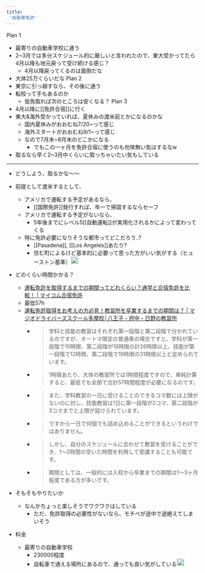 ```yaml
---
title:
 '自動車免許'
---
```


Plan 1
- 最寄りの自動車学校に通う
- 2~3月では多分スケジュール的に厳しいと言われたので、東大受かってたら4月以降も地元戻って受け続ける感じ？
    - 4月以降戻ってくるのは面倒だな
- 大体25万くらいだな
Plan 2
- 東京に引っ越すなら、その後に通う
- 転校って手もあるのか
    - 仮免取れば次のところは安くなる？
Plan 3
- 4月以降に[[免許合宿]]に行く
- 東大&海外受かっていれば、夏休みの渡米前とかになるのかな
    - 国内夏休みがおおむね7/20~って感じ
    - 海外スタートがおおむね9/1~って感じ
    - なので7月末~8月末のどこかになる
        - でもこの一ヶ月を免許合宿に使うのも勿体無い気はするなw
- 取るなら早く2~3月中くらいに取っちゃいたい気もしている

---
- どうしよう、取るかな〜〜
- 前提として渡米するとして、
    - アメリカで運転する予定があるなら、
        - [[国際免許]]発行すれば、年一で帰国するならセーフ
    - アメリカで運転する予定がないなら、
        - 5年後までにレベル5[[自動運転]]が実用化されるかによって変わってくる
    - 特に免許必要になりそうな都市ってどこだろう..?
        - [[Pasadena]], [[Los Angeles]]あたり?
        - 住む町によるけど基本的に必要って思った方がいい気がする（ヒューストン基準）<img src='https://scrapbox.io/api/pages/blu3mo-public/rickshinmi/icon' alt='rickshinmi.icon' height="19.5"/>

- どのくらい時間かかる？
    - [運転免許を取得するまでの期間ってどれくらい？通学と合宿免許を比較！ | マイコム合宿免許](https://www.gasyukumenkyo.com/column/article44/)
    - 最低57h
    - [運転免許取得をお考えの方必見！教習所を卒業するまでの期間は？ | マジオドライバーズスクール多摩校│八王子・府中・日野の教習所](https://www.magionet.co.jp/tama/useful_topics/11777)
        - > 学科と技能の教習はそれぞれ第一段階と第二段階で分かれているのですが、オートマ限定の普通車の場合ですと、学科が第一段階で10時限、第二段階が16時限の計26時限以上、技能が第一段階で12時限、第二段階で19時限の31時限以上と定められています。
        - >  1時限あたり、大体の教習所では1時間程度ですので、単純計算すると、最低でも全部で合計57時間程度が必要になるのです。
        - >  また、学科教習の一日に受けることのできるコマ数には上限がないのに対し、技能教習は1日に第一段階が2コマ、第二段階が3コマまでと上限が設けられています。
        - >  ですから一日で何個でも詰め込めることができるというわけではありません。
        - >  しかし、自分のスケジュールに合わせて教習を受けることができ、1〜2時間の空いた時間を利用して受講することも可能です。
        - >  期間としては、一般的には入校から卒業までの期間は1〜3ヶ月程度である方が多いです。


- そもそもやりたいか
    - なんかちょっと楽しそうでワクワクはしている
        - ただ、免許取得の必要性がないなら、モチベが途中で途絶えてしまいそう

- 料金
    - 最寄りの自動車学校
        - 230000程度
        - 自転車で通える場所にあるので、通っても良い気がしている<img src='https://scrapbox.io/api/pages/blu3mo-public/blu3mo/icon' alt='blu3mo.icon' height="19.5"/>